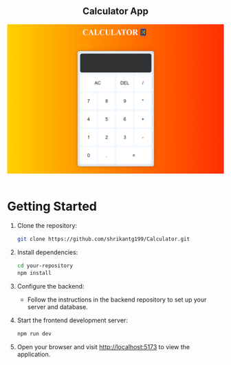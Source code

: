 <h2 align="center">
 Calculator App<br/>

</h2>
<div align="center">
  <img alt="Demo" width=600 src="calculator_readme_img.png" />
</div>

<br/>

# Getting Started

1. Clone the repository:

   ```bash
   git clone https://github.com/shrikantg199/Calculator.git
   ```

2. Install dependencies:

   ```bash
   cd your-repository
   npm install
   ```

3. Configure the backend:

   - Follow the instructions in the backend repository to set up your server and database.

4. Start the frontend development server:

   ```bash
   npm run dev
   ```

5. Open your browser and visit [http://localhost:5173](http://localhost:5173) to view the application.
